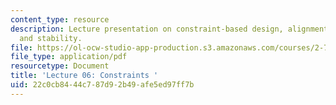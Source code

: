 ```yaml
---
content_type: resource
description: Lecture presentation on constraint-based design, alignment, preloading,
  and stability.
file: https://ol-ocw-studio-app-production.s3.amazonaws.com/courses/2-72-elements-of-mechanical-design-spring-2009/22c0cb8444c787d92b49afe5ed97ff7b_MIT2_72s09_lec06.pdf
file_type: application/pdf
resourcetype: Document
title: 'Lecture 06: Constraints '
uid: 22c0cb84-44c7-87d9-2b49-afe5ed97ff7b
---
```

